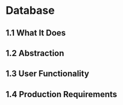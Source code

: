 # Database

## 1.1 What It Does

## 1.2 Abstraction

## 1.3 User Functionality

## 1.4 Production Requirements
